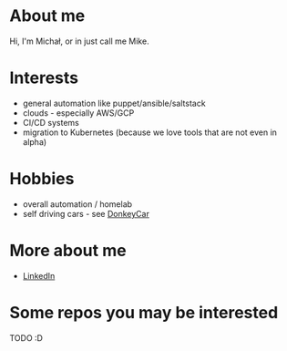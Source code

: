 # About me

Hi, I'm Michał, or in just call me Mike.

# Interests

* general automation like puppet/ansible/saltstack
* clouds - especially AWS/GCP
* CI/CD systems
* migration to Kubernetes (because we love tools that are not even in alpha)

# Hobbies

* overall automation / homelab
* self driving cars - see [DonkeyCar](https://www.donkeycar.com/)

# More about me

* [LinkedIn](https://www.linkedin.com/in/micha%C5%82-socho%C5%84-46724233/)

# Some repos you may be interested

TODO :D
